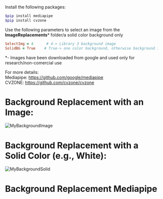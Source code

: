Install the following packages:
```ruby
$pip install mediapipe
$pip install cvzone
```
Use the following parameters to select an image from the <b>ImageReplacements</b>&ast; folder/a solid color background only
```ruby
SelectImg = 4      # 4-> Library 3 background image
SolidBG = True    # True-> one color background, otherwise background image[SelectImg]
```
&ast;- Images have been downloaded from google and used only for research/non-comercial use

For more details: <br>
Mediapipe: https://github.com/google/mediapipe <br>
CVZONE: https://github.com/cvzone/cvzone

# Background Replacement with an Image: 
![MyBackgroundImage](https://user-images.githubusercontent.com/18000553/125149425-8a614680-e156-11eb-849f-ced36b8c40cd.png)

# Background Replacement with a Solid Color (e.g., White):
![MyBackgroundSolid](https://user-images.githubusercontent.com/18000553/125149441-9220eb00-e156-11eb-8ea2-4ad734b456b0.png)

# Background Replacement Mediapipe
